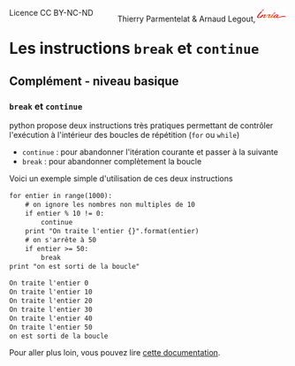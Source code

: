 
<span style="float:left;">Licence CC BY-NC-ND</span><span style="float:right;">Thierry Parmentelat &amp; Arnaud Legout,<img src="../../media/inria-25.png" style="display:inline"></span><br/>

# Les instructions `break` et `continue`

## Complément - niveau basique

### `break` et `continue`

python propose deux instructions très pratiques permettant de contrôler l'exécution à l'intérieur des boucles de répétition (`for` ou `while`)

 * `continue` : pour abandonner l'itération courante et passer à la suivante
 * `break` : pour abandonner complètement la boucle

Voici un exemple simple d'utilisation de ces deux instructions


```
for entier in range(1000):
    # on ignore les nombres non multiples de 10
    if entier % 10 != 0:
        continue
    print "On traite l'entier {}".format(entier)
    # on s'arrête à 50
    if entier >= 50:
        break
print "on est sorti de la boucle"
```

    On traite l'entier 0
    On traite l'entier 10
    On traite l'entier 20
    On traite l'entier 30
    On traite l'entier 40
    On traite l'entier 50
    on est sorti de la boucle


Pour aller plus loin, vous pouvez lire [cette documentation](https://docs.python.org/2.7/tutorial/controlflow.html?highlight=break#break-and-continue-statements-and-else-clauses-on-loops).
